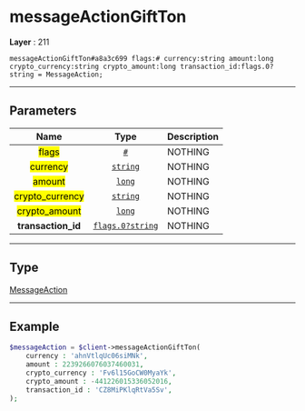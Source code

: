 # messageActionGiftTon

**Layer** : 211

```tl
messageActionGiftTon#a8a3c699 flags:# currency:string amount:long crypto_currency:string crypto_amount:long transaction_id:flags.0?string = MessageAction;
```

---

## Parameters

| Name | Type | Description |
| :---: | :---: | :--- |
| <mark>flags</mark> | [`#`](type/#) | NOTHING |
| <mark>currency</mark> | [`string`](type/string) | NOTHING |
| <mark>amount</mark> | [`long`](type/long) | NOTHING |
| <mark>crypto_currency</mark> | [`string`](type/string) | NOTHING |
| <mark>crypto_amount</mark> | [`long`](type/long) | NOTHING |
| **transaction_id** | [`flags.0?string`](type/string) | NOTHING |

---

## Type

[MessageAction](type/MessageAction)

---

## Example

```php
$messageAction = $client->messageActionGiftTon(
	currency : 'ahnVtlqUc06siMNk',
	amount : 2239266076037460031,
	crypto_currency : 'Fv6l15GoCW0MyaYk',
	crypto_amount : -441226015336052016,
	transaction_id : 'CZ8MiPKlqRtVa5Sv',
);
```